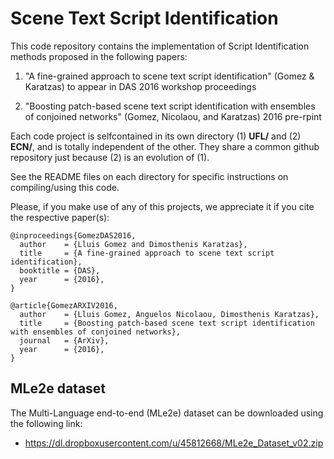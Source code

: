 
# Scene Text Script Identification

This code repository contains the implementation of Script Identification methods proposed in the following papers:

1. "A fine-grained approach to scene text script identification" (Gomez & Karatzas) to appear in DAS 2016 workshop proceedings

2. "Boosting patch-based scene text script identification with ensembles of conjoined networks" (Gomez, Nicolaou, and Karatzas) 2016 pre-rpint


Each code project is selfcontained in its own directory (1) **UFL/** and (2) **ECN/**, and is totally independent of the other. They share a common github repository just because (2) is an evolution of (1). 

See the README files on each directory for specific instructions on compiling/using this code.


Please, if you make use of any of this projects, we appreciate it if you cite the respective paper(s):


```
@inproceedings{GomezDAS2016,
  author    = {Lluis Gomez and Dimosthenis Karatzas},
  title     = {A fine-grained approach to scene text script identification},
  booktitle = {DAS},
  year      = {2016},
}
```

```
@article{GomezARXIV2016,
  author    = {Lluis Gomez, Anguelos Nicolaou, Dimosthenis Karatzas},
  title     = {Boosting patch-based scene text script identification with ensembles of conjoined networks},
  journal   = {ArXiv},
  year      = {2016},
}
```

## MLe2e dataset

The Multi-Language end-to-end (MLe2e) dataset can be downloaded using the following link:

 - https://dl.dropboxusercontent.com/u/45812668/MLe2e_Dataset_v02.zip
